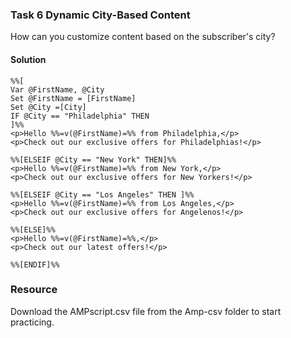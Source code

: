 ### Task 6  Dynamic City-Based Content

How can you customize content based on the subscriber's city?

#### Solution
```ampscript
%%[
Var @FirstName, @City
Set @FirstName = [FirstName]
Set @City =[City]
IF @City == "Philadelphia" THEN
]%%
<p>Hello %%=v(@FirstName)=%% from Philadelphia,</p>
<p>Check out our exclusive offers for Philadelphias!</p>

%%[ELSEIF @City == "New York" THEN]%%
<p>Hello %%=v(@FirstName)=%% from New York,</p>
<p>Check out our exclusive offers for New Yorkers!</p>

%%[ELSEIF @City == "Los Angeles" THEN ]%%
<p>Hello %%=v(@FirstName)=%% from Los Angeles,</p>
<p>Check out our exclusive offers for Angelenos!</p>

%%[ELSE]%%
<p>Hello %%=v(@FirstName)=%%,</p>
<p>Check out our latest offers!</p>

%%[ENDIF]%%
```
### Resource

Download the AMPscript.csv file from the Amp-csv folder to start practicing.
